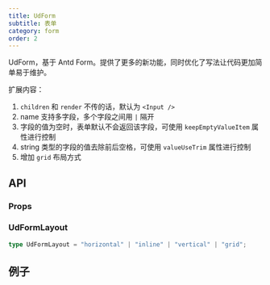 ```yaml
---
title: UdForm
subtitle: 表单
category: form
order: 2
---
```


UdForm，基于 Antd Form。提供了更多的新功能，同时优化了写法让代码更加简单易于维护。

扩展内容：

1. `children` 和 `render` 不传的话，默认为 `<Input />`
2. name 支持多字段，多个字段之间用 `|` 隔开
3. 字段的值为空时，表单默认不会返回该字段，可使用 `keepEmptyValueItem` 属性进行控制
4. string 类型的字段的值去除前后空格，可使用 `valueUseTrim` 属性进行控制
5. 增加 `grid` 布局方式

## API

### Props

<!-- ud-ts("index.tsx", "IUdFormProps") -->

### UdFormLayout

```ts
type UdFormLayout = "horizontal" | "inline" | "vertical" | "grid";
```

## 例子

<!-- ud-demo("基本用法", "最基本的用法", "demos/basic.tsx") -->

<!-- ud-demo("布局方式", "新增Grid布局方式", "demos/layout.tsx") -->

<!-- ud-demo("显示联动", "表单项之间的显示联动", "demos/show-coordinated.tsx") -->

<!-- ud-demo("插槽", "内置的几个插槽，可用于自定义显示一些东西", "demos/slots.tsx") -->
